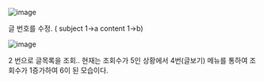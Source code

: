 ![image](/uploads/ec2db01b9463ba7f9877e8f5bf658286/image.png)


 글 번호를 수정. ( subject 1->a content 1->b)

![image](/uploads/d6052cf5ef746d55d191112b877932a8/image.png)

2 번으로 글목록을 조회.. 현재는 조회수가 5인 상황에서 4번(글보기) 메뉴를 통하여 조회수가 1증가하여
6이 된 모습이다.

